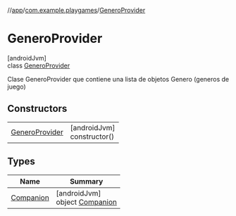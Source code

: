 //[app](../../../index.md)/[com.example.playgames](../index.md)/[GeneroProvider](index.md)

# GeneroProvider

[androidJvm]\
class [GeneroProvider](index.md)

Clase GeneroProvider que contiene una lista de objetos Genero (generos de juego)

## Constructors

| | |
|---|---|
| [GeneroProvider](-genero-provider.md) | [androidJvm]<br>constructor() |

## Types

| Name | Summary |
|---|---|
| [Companion](-companion/index.md) | [androidJvm]<br>object [Companion](-companion/index.md) |

